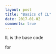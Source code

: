 ```yaml
---
layout: post
title: "Basics of IL"
date: 2017-01-02
comments: true
---
```


IL is the base code  

for  